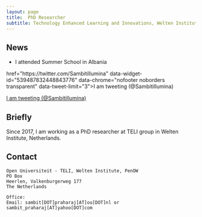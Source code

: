 ```yaml
---
layout: page
title:  PhD Researcher
subtitle: Technology Enhanced Learning and Innovations, Welten Institute, Open Universiteit, Netherlands
---
```


## News
- I attended Summer School in Albania
<p>
 href="https://twitter.com/Sambitillumina"
 data-widget-id="539487832448843776"
 data-chrome="nofooter noborders transparent" data-tweet-limit="3">I am tweeting (@Sambitillumina)</a>
 <script>
						!function(d, s, id) {
							var js, fjs = d.getElementsByTagName(s)[0], p = /^http:/
									.test(d.location) ? 'http' : 'https';
							if (!d.getElementById(id)) {
								js = d.createElement(s);
								js.id = id;
								js.src = p
										+ "://platform.twitter.com/widgets.js";
								fjs.parentNode.insertBefore(js, fjs);
							}
						}(document, "script", "twitter-wjs");
 </script>
</p>
<p>
 <a class="twitter-timeline"
 href="https://twitter.com/Sambitillumina"
 data-widget-id="539487832448843776"
 data-chrome="nofooter noborders transparent" data-tweet-limit="3">I am tweeting (@Sambitillumina)</a>
 <script>
						!function(d, s, id) {
							var js, fjs = d.getElementsByTagName(s)[0], p = /^http:/
									.test(d.location) ? 'http' : 'https';
							if (!d.getElementById(id)) {
								js = d.createElement(s);
								js.id = id;
								js.src = p
										+ "://platform.twitter.com/widgets.js";
								fjs.parentNode.insertBefore(js, fjs);
							}
						}(document, "script", "twitter-wjs");
 </script>
</p>

## Briefly

Since 2017, I am working as a PhD researcher at TELI group in Welten Institute, Netherlands.

## Contact

```
Open Universiteit - TELI, Welten Institute, PenOW
PO Box 
Heerlen, Valkenburgerweg 177
The Netherlands

Office: 
Email: sambit[DOT]praharaj[AT]ou[DOT]nl or sambit_praharaj[AT]yahoo[DOT]com
```

